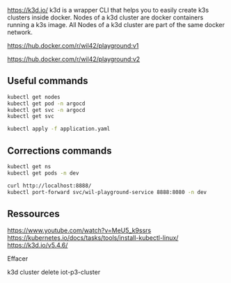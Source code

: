 
https://k3d.io/
k3d is a wrapper CLI that helps you to easily create k3s clusters inside docker.
Nodes of a k3d cluster are docker containers running a k3s image.
All Nodes of a k3d cluster are part of the same docker network.

https://hub.docker.com/r/wil42/playground:v1

https://hub.docker.com/r/wil42/playground:v2

## Useful commands
```bash
kubectl get nodes
kubectl get pod -n argocd
kubectl get svc -n argocd
kubectl get svc

kubectl apply -f application.yaml
```

## Corrections commands
```bash
kubectl get ns
kubectl get pods -n dev

curl http://localhost:8888/
kubectl port-forward svc/wil-playground-service 8888:8080 -n dev
```

## Ressources
https://www.youtube.com/watch?v=MeU5_k9ssrs
https://kubernetes.io/docs/tasks/tools/install-kubectl-linux/
https://k3d.io/v5.4.6/

Effacer

k3d cluster delete iot-p3-cluster